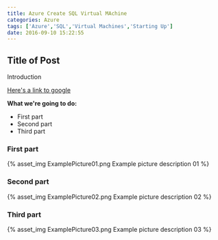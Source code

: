 ```yaml
---
title: Azure Create SQL Virtual MAchine
categories: Azure
tags: ['Azure','SQL','Virtual Machines','Starting Up']
date: 2016-09-10 15:22:55
---
```


## Title of Post

Introduction

[Here's a link to google](www.google.com)

**What we're going to do:**

* First part
* Second part
* Third part

### First part

{% asset_img ExamplePicture01.png Example picture description 01 %}

### Second part

{% asset_img ExamplePicture02.png Example picture description 02 %}

### Third part

{% asset_img ExamplePicture03.png Example picture description 03 %}
